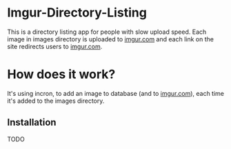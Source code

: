 # Imgur-Directory-Listing

This is a directory listing app for people with slow upload speed. Each image in images directory is uploaded to [imgur.com](imgur.com) and each link on the site redirects users to [imgur.com](http://imgur.com).

# How does it work?

It's using incron, to add an image to database (and to [imgur.com](http://imgur.com)), each time it's added to the images directory. 

## Installation
TODO

